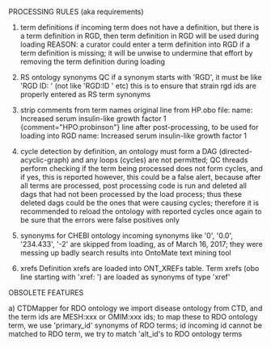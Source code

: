 PROCESSING RULES (aka requirements)

1) term definitions
  if incoming term does not have a definition, but there is a term definition in RGD,
  then term definition in RGD will be used during loading
  REASON: a curator could enter a term definition into RGD if a term definition is missing;
      it will be unwise to undermine that effort by removing the term definition during loading

2) RS ontology synonyms QC
   if a synonym starts with 'RGD', it must be like 'RGD ID: ' (not like 'RGD:ID ' etc)
   this is to ensure that strain rgd ids are properly entered as RS term synonyms

3) strip comments from term names
  original line from HP.obo file:
      name: Increased serum insulin-like growth factor 1 {comment="HPO:probinson"}
  line after post-processing, to be used for loading into RGD
      name: Increased serum insulin-like growth factor 1

4) cycle detection
  by definition, an ontology must form a DAG (directed-acyclic-graph) and any loops (cycles) are not permitted;
  QC threads perform checking if the term being processed does not form cycles, and if yes, this is reported
  however, this could be a false alert, because after all terms are processed, post processing code is run
    and deleted all dags that had not been processed by the load process; thus these deleted dags could be the ones
    that were causing cycles; therefore it is recommended to reload the ontology with reported cycles once again
    to be sure that the errors were false positives only

5) synonyms for CHEBI ontology
   incoming synonyms like '0', '0.0', '234.433', '-2' are skipped from loading, as of March 16, 2017;
   they were messing up badly search results into OntoMate text mining tool

6) xrefs
   Definition xrefs are loaded into ONT_XREFs table.
   Term xrefs (obo line starting with 'xref: ') are loaded as synonyms of type 'xref'


OBSOLETE FEATURES

a) CTDMapper for RDO ontology
   we import disease ontology from CTD, and the term ids are MESH:xxx or OMIM:xxx ids;
   to map these to RDO ontology term, we use 'primary_id' synonyms of RDO terms;
   id incoming id cannot be matched to RDO term, we try to match 'alt_id's to RDO ontology terms

